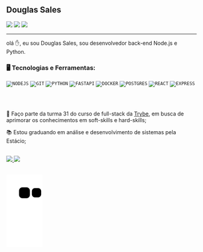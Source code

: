 

## Douglas Sales
<div dsplay="inline-block">
    <div>
        <a href="https://instagram.com/douglas.sales24?igshid=ZDdkNTZiNTM=" target="_blank"><img src="https://img.shields.io/badge/-Instagram-%23E4405F?style=for-the-badge&logo=instagram&logoColor=white" target="_blank"></a>
        <a href="https://www.linkedin.com/in/douglas-sales0611/" target="_blank"><img src="https://img.shields.io/badge/-LinkedIn-%230077B5?style=for-the-badge&logo=linkedin&logoColor=white" target="_blank"></a>  
        <a href="douglas.sales0611@gmail.com"
    ><img
      src="https://img.shields.io/badge/-Gmail-D93942?style=for-the-badge&logo=gmail&logoColor=white"
      target="_blank"
  /></a>
    </div>
</div>

<hr />
olá ✋, eu sou Douglas Sales, sou desenvolvedor back-end Node.js e Python.

</br>

### 🖥️ Tecnologias e Ferramentas:
<code><img width="40px" src="https://cdn.jsdelivr.net/gh/devicons/devicon/icons/nodejs/nodejs-original.svg" title = "NODEJS"/></code>
<code><img width="40px" src="https://cdn.jsdelivr.net/gh/devicons/devicon/icons/git/git-original.svg" title = "GIT"/></code>
<code><img width="40px" src="https://cdn.jsdelivr.net/gh/devicons/devicon/icons/python/python-original.svg" title = "PYTHON"/></code>
<code><img width="40px" src="https://cdn.jsdelivr.net/gh/devicons/devicon/icons/fastapi/fastapi-plain.svg" title = "FASTAPI"/></code>
<code><img width="40px" src="https://cdn.jsdelivr.net/gh/devicons/devicon/icons/docker/docker-original.svg" title = "DOCKER"/></code>
<code><img width="40px" src="https://cdn.jsdelivr.net/gh/devicons/devicon/icons/postgresql/postgresql-original.svg" title = "POSTGRES"/></code>
<code><img width="40px" src="https://cdn.jsdelivr.net/gh/devicons/devicon/icons/react/react-original.svg" title = "REACT"/></code>
<code><img width="40px"  style="background: white;" src="https://cdn.jsdelivr.net/gh/devicons/devicon/icons/express/express-original-wordmark.svg" title = "EXPRESS"/></code>


</br>
</br>

<div display="inline-block">
    <p align="left">🤿 Faço parte da turma 31 do curso de full-stack da <a href="https://www.betrybe.com/">Trybe</a>, em busca de aprimorar os conhecimentos em soft-skills e hard-skills;</p>
    <p align="left">📚 Estou graduando em análise e desenvolvimento de sistemas pela Estácio;</p>
</div>

</br>

<div>
    <a href="https://github.com/seu-usuário-aqui">
    <img height="180em" src="https://github-readme-stats.vercel.app/api/top-langs/?username=doug-sales1819&layout=compact&langs_count=7&theme=dracula"/>
    <img height="180em" src="https://github-readme-stats.vercel.app/api?username=doug-sales1819&show_icons=true&theme=dracula&include_all_commits=true&count_private=true"/>
</div>
    
</br>

![snake gif](https://github.com/doug-sales1819/doug-sales1819/blob/output/github-contribution-grid-snake.svg)
